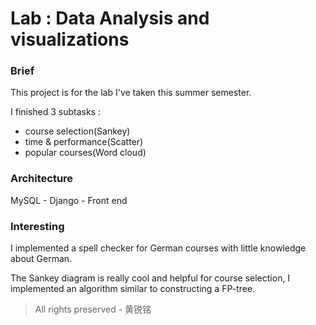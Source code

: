 # Lab : Data Analysis and visualizations

### Brief

This project is for the lab I've taken this summer semester.

I finished 3 subtasks : 

- course selection(Sankey)
- time & performance(Scatter)
- popular courses(Word cloud)



### Architecture

MySQL - Django - Front end 



### Interesting

I implemented a spell checker for German courses with little knowledge about German.

The Sankey diagram is really cool and helpful for course selection, I implemented an algorithm similar to constructing a FP-tree.





> All rights preserved - 黄锐铭